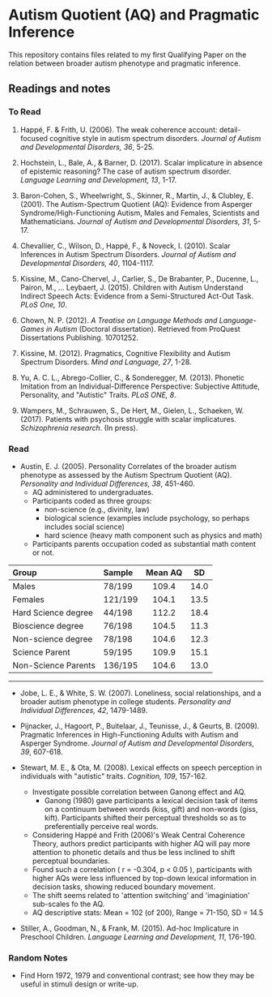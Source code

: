 # Autism Quotient (AQ) and Pragmatic Inference

This repository contains files related to my first Qualifying Paper on the relation between broader autism phenotype and pragmatic inference.

## Readings and notes

### To Read
1. Happé, F. & Frith, U. (2006). The weak coherence account: detail-focused cognitive style in autism spectrum disorders. *Journal of Autism and Developmental Disorders, 36*, 5-25.

1. Hochstein, L., Bale, A., & Barner, D. (2017). Scalar implicature in absence of epistemic reasoning? The case of autism spectrum disorder. *Language Learning and Development, 13*, 1-17.

1. Baron-Cohen, S., Wheelwright, S., Skinner, R., Martin, J., & Clubley, E. (2001). The Autism-Spectrum Quotient (AQ): Evidence from Asperger Syndrome/High-Functioning Autism, Males and Females, Scientists and Mathematicians. *Journal of Autism and Developmental Disorders, 31*, 5-17.

1. Chevallier, C., Wilson, D., Happé, F., & Noveck, I. (2010). Scalar Inferences in Autism Spectrum Disorders. *Journal of Autism and Developmental Disorders, 40*, 1104-1117.

1. Kissine, M., Cano-Chervel, J., Carlier, S., De Brabanter, P., Ducenne, L., Pairon, M., ... Leybaert, J. (2015). Children with Autism Understand Indirect Speech Acts: Evidence from a Semi-Structured Act-Out Task. *PLoS One, 10*.

1. Chown, N. P. (2012). *A Treatise on Language Methods and Language-Games in Autism* (Doctoral dissertation). Retrieved from ProQuest Dissertations Publishing. 10701252.

1. Kissine, M. (2012). Pragmatics, Cognitive Flexibility and Autism Spectrum Disorders. *Mind and Language, 27*, 1-28.

1. Yu, A. C. L., Abrego-Collier, C., & Sonderegger, M. (2013). Phonetic Imitation from an Individual-Difference Perspective: Subjective Attitude, Personality, and "Autistic" Traits. *PLoS ONE, 8*.

1. Wampers, M., Schrauwen, S., De Hert, M., Gielen, L., Schaeken, W. (2017). Patients with psychosis struggle with scalar implicatures. *Schizophrenia research*. (In press).

### Read

* Austin, E. J. (2005). Personality Correlates of the broader autism phenotype as assessed by the Autism Spectrum Quotient (AQ). *Personality and Individual Differences, 38*, 451-460.
  * AQ administered to undergraduates.
  * Participants coded as three groups:
    * non-science (e.g., divinity, law)
    * biological science (examples include psychology, so perhaps includes social science)
    * hard science (heavy math component such as physics and math)
  * Participants parents occupation coded as substantial math content or not.

| Group              | Sample | Mean AQ | SD    |
| :----------------  | :---   | :-----: | :---: |
| Males              | 78/199 | 109.4   | 14.0  |
| Females            | 121/199| 104.1   | 13.5  |
| Hard Science degree| 44/198 | 112.2   | 18.4  |
| Bioscience degree  | 76/198 | 104.5   | 11.3  |
| Non-science degree | 78/198 | 104.6   | 12.3  |
| Science Parent     | 59/195 | 109.9   | 15.1  |
| Non-Science Parents| 136/195| 104.6   | 13.0  |
---

* Jobe, L. E., & White, S. W. (2007). Loneliness, social relationships, and a broader autism phenotype in college students. *Personality and Individual Differences, 42*, 1479-1489.

* Pijnacker, J., Hagoort, P., Buitelaar, J., Teunisse, J., & Geurts, B. (2009). Pragmatic Inferences in High-Functioning Adults with Autism and Asperger Syndrome. *Journal of Autism and Developmental Disorders, 39*, 607-618.

* Stewart, M. E., & Ota, M. (2008). Lexical effects on speech perception in individuals with "autistic" traits. *Cognition, 109*, 157-162.
  * Investigate possible correlation between Ganong effect and AQ.
    * Ganong (1980) gave participants a lexical decision task of items on a continuum between words (kiss, gift) and non-words (giss, kift). Participants shifted their perceptual thresholds so as to preferentially perceive real words.
  * Considering Happé and Frith (2006)'s Weak Central Coherence Theory, authors predict participants with higher AQ will pay more attention to phonetic details and thus be less inclined to shift perceptual boundaries.
  * Found such a correlation ( r = -0.304, p < 0.05 ), participants with higher AQs were less influenced by top-down lexical information in decision tasks, showing reduced boundary movement.
  * The shift seems related to 'attention switching' and 'imaginiation' sub-scales fo the AQ.
  * AQ descriptive stats: Mean = 102 (of 200), Range = 71-150, SD = 14.5

* Stiller, A., Goodman, N., & Frank, M. (2015). Ad-hoc Implicature in Preschool Children. *Language Learning and Development, 11*, 176-190.

### Random Notes
* Find Horn 1972, 1979 and conventional contrast; see how they may be useful in stimuli design or write-up.
